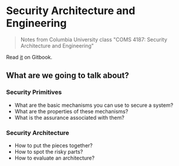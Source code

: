 Security Architecture and Engineering
=======
> Notes from Columbia University class "COMS 4187: Security Architecture and Engineering"

Read
[it](http://marshallshen.gitbooks.io/security-architecture-and-engineering/) on Gitbook.

## What are we going to talk about?

### Security Primitives
* What are the basic mechanisms you can use to secure a system?
* What are the properties of these mechanisms?
* What is the assurance associated with them?

### Security Architecture
* How to put the pieces together?
* How to spot the risky parts?
* How to evaluate an architecture?